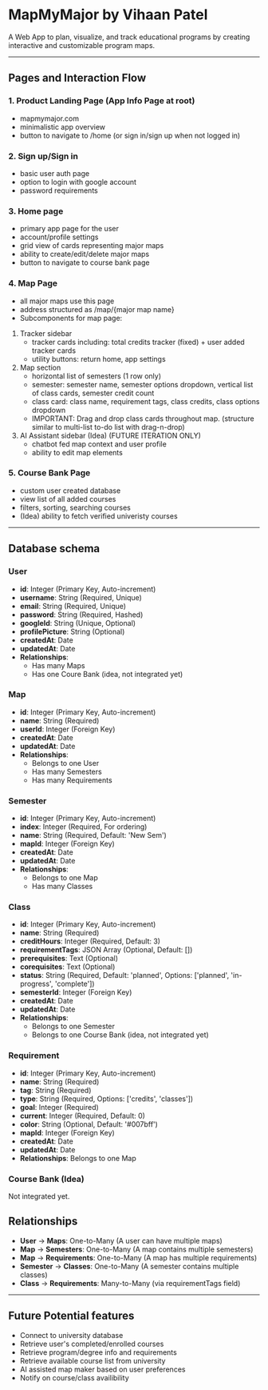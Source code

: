 # MapMyMajor by Vihaan Patel
A Web App to plan, visualize, and track educational programs by creating interactive and customizable program maps.  

---
## Pages and Interaction Flow

### 1. Product Landing Page (App Info Page at root)
- mapmymajor.com
- minimalistic app overview
- button to navigate to /home (or sign in/sign up when not logged in)

### 2. Sign up/Sign in
- basic user auth page
- option to login with google account
- password requirements

### 3. Home page
- primary app page for the user
- account/profile settings
- grid view of cards representing major maps
- ability to create/edit/delete major maps
- button to navigate to course bank page

### 4. Map Page
- all major maps use this page
- address structured as /map/{major map name}
- Subcomponents for map page:
1. Tracker sidebar 
    - tracker cards including: total credits tracker (fixed) + user added tracker cards
    - utility buttons: return home, app settings 
2. Map section
    - horizontal list of semesters (1 row only)
    - semester: semester name, semester options dropdown, vertical list of class cards, semester credit count
    - class card: class name, requirement tags, class credits, class options dropdown
    - IMPORTANT: Drag and drop class cards throughout map. (structure similar to multi-list to-do list with drag-n-drop)
3. AI Assistant sidebar (Idea) (FUTURE ITERATION ONLY)
    - chatbot fed map context and user profile
    - ability to edit map elements

### 5. Course Bank Page
- custom user created database 
- view list of all added courses
- filters, sorting, searching courses
- (Idea) ability to fetch verified univeristy courses

---
## Database schema

### User
- **id**: Integer (Primary Key, Auto-increment)
- **username**: String (Required, Unique)
- **email**: String (Required, Unique)
- **password**: String (Required, Hashed)
- **googleId**: String (Unique, Optional)
- **profilePicture**: String (Optional)
- **createdAt**: Date
- **updatedAt**: Date
- **Relationships**: 
    - Has many Maps
    - Has one Coure Bank (idea, not integrated yet)

### Map
- **id**: Integer (Primary Key, Auto-increment)
- **name**: String (Required)
- **userId**: Integer (Foreign Key)
- **createdAt**: Date
- **updatedAt**: Date
- **Relationships**:
  - Belongs to one User
  - Has many Semesters
  - Has many Requirements

### Semester
- **id**: Integer (Primary Key, Auto-increment)
- **index**: Integer (Required, For ordering)
- **name**: String (Required, Default: 'New Sem')
- **mapId**: Integer (Foreign Key)
- **createdAt**: Date
- **updatedAt**: Date
- **Relationships**:
  - Belongs to one Map
  - Has many Classes

### Class
- **id**: Integer (Primary Key, Auto-increment)
- **name**: String (Required)
- **creditHours**: Integer (Required, Default: 3)
- **requirementTags**: JSON Array (Optional, Default: [])
- **prerequisites**: Text (Optional)
- **corequisites**: Text (Optional)
- **status**: String (Required, Default: 'planned', Options: ['planned', 'in-progress', 'complete'])
- **semesterId**: Integer (Foreign Key)
- **createdAt**: Date
- **updatedAt**: Date
- **Relationships**: 
    - Belongs to one Semester
    - Belongs to one Course Bank (idea, not integrated yet)

### Requirement
- **id**: Integer (Primary Key, Auto-increment)
- **name**: String (Required)
- **tag**: String (Required)
- **type**: String (Required, Options: ['credits', 'classes'])
- **goal**: Integer (Required)
- **current**: Integer (Required, Default: 0)
- **color**: String (Optional, Default: '#007bff')
- **mapId**: Integer (Foreign Key)
- **createdAt**: Date
- **updatedAt**: Date
- **Relationships**: Belongs to one Map

### Course Bank (Idea)
Not integrated yet.

## Relationships

- **User** → **Maps**: One-to-Many (A user can have multiple maps)
- **Map** → **Semesters**: One-to-Many (A map contains multiple semesters)
- **Map** → **Requirements**: One-to-Many (A map has multiple requirements)
- **Semester** → **Classes**: One-to-Many (A semester contains multiple classes)
- **Class** → **Requirements**: Many-to-Many (via requirementTags field)

---
## Future Potential features 
  - Connect to university database
  - Retrieve user's completed/enrolled courses
  - Retrieve program/degree info and requirements
  - Retrieve available course list from university
  - AI assisted map maker based on user preferences
  - Notify on course/class availibility


